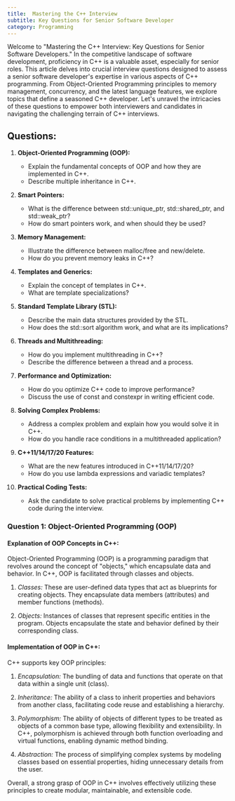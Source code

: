 ```yaml
---
title:  Mastering the C++ Interview
subtitle: Key Questions for Senior Software Developer
category: Programming
---
```


Welcome to "Mastering the C++ Interview: Key Questions for Senior Software Developers." In the competitive landscape of software development, proficiency in C++ is a valuable asset, especially for senior roles. This article delves into crucial interview questions designed to assess a senior software developer's expertise in various aspects of C++ programming. From Object-Oriented Programming principles to memory management, concurrency, and the latest language features, we explore topics that define a seasoned C++ developer. Let's unravel the intricacies of these questions to empower both interviewers and candidates in navigating the challenging terrain of C++ interviews.

## Questions:

1. **Object-Oriented Programming (OOP):**
   - Explain the fundamental concepts of OOP and how they are implemented in C++.
   - Describe multiple inheritance in C++.

2. **Smart Pointers:**
   - What is the difference between std::unique_ptr, std::shared_ptr, and std::weak_ptr?
   - How do smart pointers work, and when should they be used?

3. **Memory Management:**
   - Illustrate the difference between malloc/free and new/delete.
   - How do you prevent memory leaks in C++?

4. **Templates and Generics:**
   - Explain the concept of templates in C++.
   - What are template specializations?

5. **Standard Template Library (STL):**
   - Describe the main data structures provided by the STL.
   - How does the std::sort algorithm work, and what are its implications?

6. **Threads and Multithreading:**
   - How do you implement multithreading in C++?
   - Describe the difference between a thread and a process.

7. **Performance and Optimization:**
   - How do you optimize C++ code to improve performance?
   - Discuss the use of const and constexpr in writing efficient code.

8. **Solving Complex Problems:**
   - Address a complex problem and explain how you would solve it in C++.
   - How do you handle race conditions in a multithreaded application?

9. **C++11/14/17/20 Features:**
   - What are the new features introduced in C++11/14/17/20?
   - How do you use lambda expressions and variadic templates?

10. **Practical Coding Tests:**
    - Ask the candidate to solve practical problems by implementing C++ code during the interview.
   
### Question 1: Object-Oriented Programming (OOP)

#### Explanation of OOP Concepts in C++:
Object-Oriented Programming (OOP) is a programming paradigm that revolves around the concept of "objects," which encapsulate data and behavior. In C++, OOP is facilitated through classes and objects.

1. *Classes:* These are user-defined data types that act as blueprints for creating objects. They encapsulate data members (attributes) and member functions (methods).

2. *Objects:* Instances of classes that represent specific entities in the program. Objects encapsulate the state and behavior defined by their corresponding class.

#### Implementation of OOP in C++:
C++ supports key OOP principles:

1. *Encapsulation:* The bundling of data and functions that operate on that data within a single unit (class).

2. *Inheritance:* The ability of a class to inherit properties and behaviors from another class, facilitating code reuse and establishing a hierarchy.

3. *Polymorphism:* The ability of objects of different types to be treated as objects of a common base type, allowing flexibility and extensibility. In C++, polymorphism is achieved through both function overloading and virtual functions, enabling dynamic method binding.

4. *Abstraction:* The process of simplifying complex systems by modeling classes based on essential properties, hiding unnecessary details from the user.

Overall, a strong grasp of OOP in C++ involves effectively utilizing these principles to create modular, maintainable, and extensible code.
